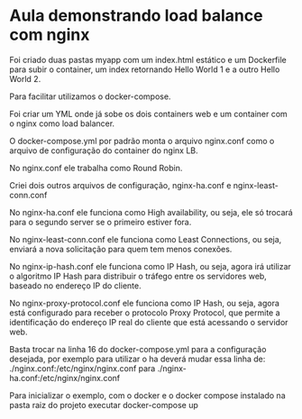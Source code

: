 # Aula demonstrando load balance com nginx

Foi criado duas pastas myapp com um index.html estático e um Dockerfile para subir o container, um index retornando Hello World 1 e a outro Hello World 2.

Para facilitar utilizamos o docker-compose.

Foi criar um YML onde já sobe os dois containers web e um container com o nginx como load balancer.

O docker-compose.yml por padrão monta o arquivo nginx.conf como o arquivo de configuração do container do nginx LB.

No nginx.conf ele trabalha como Round Robin.

Criei dois outros arquivos de configuração, nginx-ha.conf e nginx-least-conn.conf

No nginx-ha.conf ele funciona como High availability, ou seja, ele só trocará para o segundo server se o primeiro estiver fora.

No nginx-least-conn.conf ele funciona como Least Connections, ou seja, enviará a nova solicitação para quem tem menos conexões.

No nginx-ip-hash.conf ele funciona como IP Hash, ou seja, agora irá utilizar o algoritmo IP Hash para distribuir o tráfego entre os servidores web, baseado no endereço IP do cliente.

No nginx-proxy-protocol.conf ele funciona como IP Hash, ou seja, agora está configurado para receber o protocolo Proxy Protocol, que permite a identificação do endereço IP real do cliente que está acessando o servidor web.

Basta trocar na linha 16 do docker-compose.yml para a configuração desejada, por exemplo para utilizar o ha deverá mudar essa linha de:
./nginx.conf:/etc/nginx/nginx.conf
para
./nginx-ha.conf:/etc/nginx/nginx.conf

Para inicializar o exemplo, com o docker e o docker compose instalado na pasta raiz do projeto executar docker-compose up
